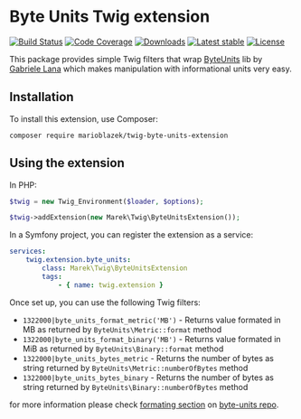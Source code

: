 Byte Units Twig extension
=========================

[![Build Status](https://img.shields.io/travis/MarioBlazek/twig-byte-units-extension.svg?style=flat-square)](https://travis-ci.org/MarioBlazek/twig-byte-units-extension)
[![Code Coverage](https://img.shields.io/codecov/c/github/MarioBlazek/twig-byte-units-extension.svg?style=flat-square)](https://codecov.io/gh/MarioBlazek/twig-byte-units-extension)
[![Downloads](https://img.shields.io/packagist/dt/marioblazek/twig-byte-units-extension.svg?style=flat-square)](https://packagist.org/packages/marioblazek/twig-byte-units-extension/stats)
[![Latest stable](https://img.shields.io/packagist/v/marioblazek/twig-byte-units-extension.svg?style=flat-square)](https://packagist.org/packages/marioblazek/twig-byte-units-extension)
[![License](https://img.shields.io/github/license/MarioBlazek/twig-byte-units-extension.svg?style=flat-square)](LICENSE)

This package provides simple Twig filters that wrap [ByteUnits](https://github.com/gabrielelana/byte-units)
lib by [Gabriele Lana](https://github.com/gabrielelana) which makes manipulation with informational units very easy.

## Installation

To install this extension, use Composer:

    composer require marioblazek/twig-byte-units-extension

## Using the extension

In PHP:

```php
$twig = new Twig_Environment($loader, $options);

$twig->addExtension(new Marek\Twig\ByteUnitsExtension());
```

In a Symfony project, you can register the extension as a service:

```yaml
services:
    twig.extension.byte_units:
        class: Marek\Twig\ByteUnitsExtension
        tags:
            - { name: twig.extension }
```

Once set up, you can use the following Twig filters:

* `1322000|byte_units_format_metric('MB')` - Returns value formated in MB as returned by `ByteUnits\Metric::format` method
* `1322000|byte_units_format_binary('MB')` - Returns value formated in MiB as returned by `ByteUnits\Binary::format` method
* `1322000|byte_units_bytes_metric` - Returns the number of bytes as string returned by `ByteUnits\Metric::numberOfBytes` method
* `1322000|byte_units_bytes_binary` - Returns the number of bytes as string returned by `ByteUnits\Binary::numberOfBytes` method

for more information please check [formating section](https://github.com/gabrielelana/byte-units/blob/master/README.md#formatting) on [byte-units repo](https://github.com/gabrielelana/byte-units). 
